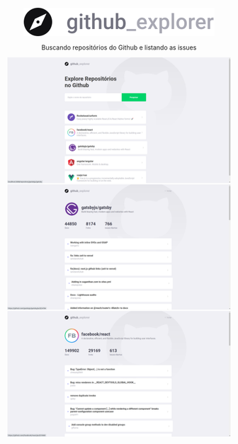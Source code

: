 <p align="center">
  <img src="https://github.com/miroswd/GithubExplorer/blob/Finalizado/src/assets/logo.svg" />
</p>
<p align="center">Buscando repositórios do Github e listando as issues</p>

<img src="https://github.com/miroswd/GithubExplorer/blob/Finalizado/assets/dashboard.png" />
<img src="https://github.com/miroswd/GithubExplorer/blob/Finalizado/assets/issues-1.png" />
<img src="https://github.com/miroswd/GithubExplorer/blob/Finalizado/assets/issues-2.png" />

